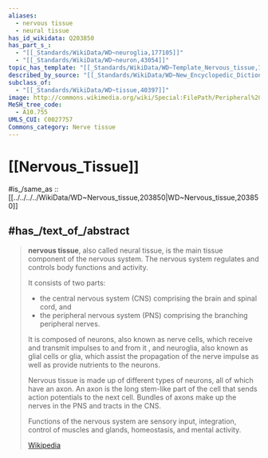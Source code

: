 ```yaml
---
aliases:
  - nervous tissue 
  - neural tissue
has_id_wikidata: Q203850
has_part_s_:
  - "[[_Standards/WikiData/WD~neuroglia,177105]]"
  - "[[_Standards/WikiData/WD~neuron,43054]]"
topic_has_template: "[[_Standards/WikiData/WD~Template_Nervous_tissue,14337016]]"
described_by_source: "[[_Standards/WikiData/WD~New_Encyclopedic_Dictionary,19190511]]"
subclass_of:
  - "[[_Standards/WikiData/WD~tissue,40397]]"
image: http://commons.wikimedia.org/wiki/Special:FilePath/Peripheral%20nerve%2C%20cross%20section.jpg
MeSH_tree_code:
  - A10.755
UMLS_CUI: C0027757
Commons_category: Nerve tissue
---
```


# [[Nervous_Tissue]] 

#is_/same_as :: [[../../../../WikiData/WD~Nervous_tissue,203850|WD~Nervous_tissue,203850]] 

## #has_/text_of_/abstract 

> **nervous tissue**, also called neural tissue, is the main tissue component of the nervous system. 
> The nervous system regulates and controls body functions and activity. 
> 
> It consists of two parts: 
> - the central nervous system (CNS) comprising the brain and spinal cord, and 
> - the peripheral nervous system (PNS) comprising the branching peripheral nerves. 
> 
> It is composed of neurons, also known as nerve cells, which receive and transmit impulses to and from it , and neuroglia, also known as glial cells or glia, which assist the propagation of the nerve impulse as well as provide nutrients to the neurons.
>
> Nervous tissue is made up of different types of neurons, all of which have an axon. An axon is the long stem-like part of the cell that sends action potentials to the next cell. Bundles of axons make up the nerves in the PNS and tracts in the CNS.
>
> Functions of the nervous system are sensory input, integration, control of muscles and glands, homeostasis, and mental activity.
>
> [Wikipedia](https://en.wikipedia.org/wiki/Nervous%20tissue) 

